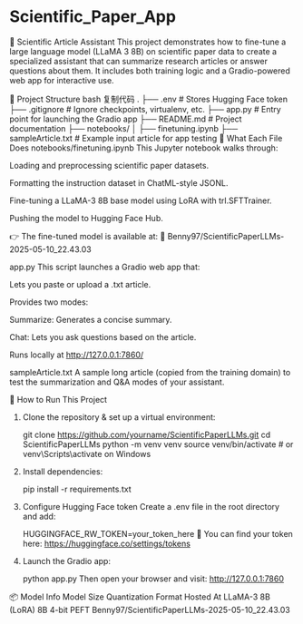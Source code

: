 # Scientific_Paper_App
🤖 Scientific Article Assistant
This project demonstrates how to fine-tune a large language model (LLaMA 3 8B) on scientific paper data to create a specialized assistant that can summarize research articles or answer questions about them. It includes both training logic and a Gradio-powered web app for interactive use.

🔧 Project Structure
bash
复制代码
.
├── .env                         # Stores Hugging Face token
├── .gitignore                  # Ignore checkpoints, virtualenv, etc.
├── app.py                      # Entry point for launching the Gradio app
├── README.md                   # Project documentation
├── notebooks/
│   ├── finetuning.ipynb 
    ├── sampleArticle.txt        # Example input article for app testing
📘 What Each File Does
notebooks/finetuning.ipynb
This Jupyter notebook walks through:

Loading and preprocessing scientific paper datasets.

Formatting the instruction dataset in ChatML-style JSONL.

Fine-tuning a LLaMA-3 8B base model using LoRA with trl.SFTTrainer.

Pushing the model to Hugging Face Hub.

👉 The fine-tuned model is available at:
📍 Benny97/ScientificPaperLLMs-2025-05-10_22.43.03

app.py
This script launches a Gradio web app that:

Lets you paste or upload a .txt article.

Provides two modes:

Summarize: Generates a concise summary.

Chat: Lets you ask questions based on the article.

Runs locally at http://127.0.0.1:7860/

sampleArticle.txt
A sample long article (copied from the training domain) to test the summarization and Q&A modes of your assistant.

🚀 How to Run This Project
1. Clone the repository & set up a virtual environment:

    git clone https://github.com/yourname/ScientificPaperLLMs.git
    cd ScientificPaperLLMs
    python -m venv venv
    source venv/bin/activate  # or venv\Scripts\activate on Windows
2. Install dependencies:

    pip install -r requirements.txt
3. Configure Hugging Face token
Create a .env file in the root directory and add:


    HUGGINGFACE_RW_TOKEN=your_token_here
🔐 You can find your token here: https://huggingface.co/settings/tokens

4. Launch the Gradio app:

    python app.py
    Then open your browser and visit: http://127.0.0.1:7860

📦 Model Info
Model	Size	Quantization	Format	Hosted At
LLaMA-3 8B (LoRA)	8B	4-bit	PEFT	Benny97/ScientificPaperLLMs-2025-05-10_22.43.03